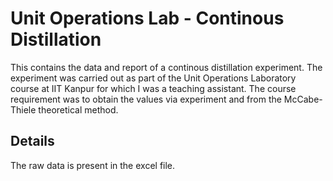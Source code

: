 # Unit Operations Lab - Continous Distillation

This contains the data and report of a continous distillation experiment. The
experiment was carried out as part of the Unit Operations Laboratory course at
IIT Kanpur for which I was a teaching assistant. The course requirement was to
obtain the values via experiment and from the McCabe-Thiele theoretical method.

## Details
The raw data is present in the excel file.
